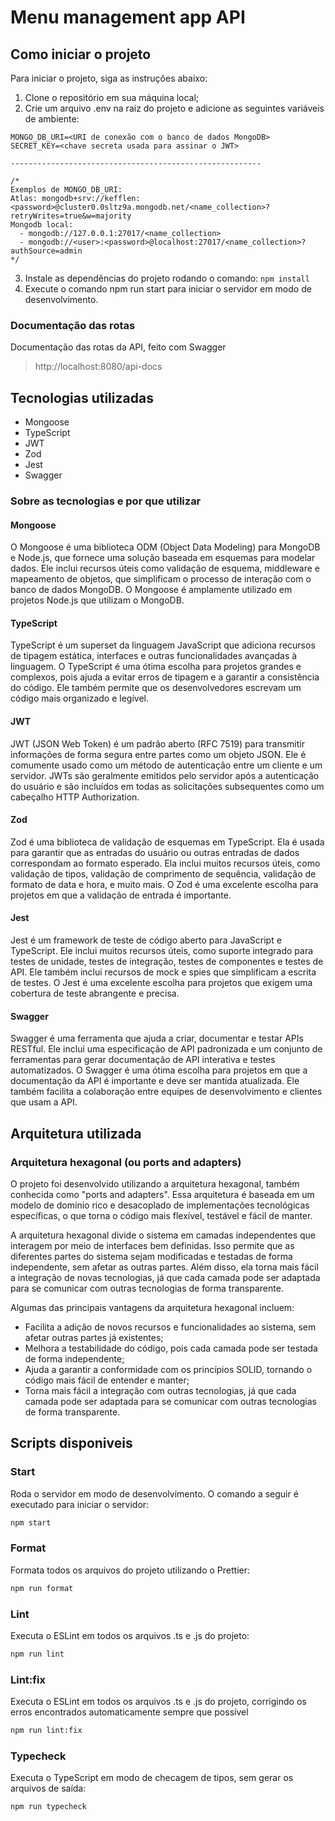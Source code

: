 # Menu management app API
## Como iniciar o projeto
Para iniciar o projeto, siga as instruções abaixo:
1. Clone o repositório em sua máquina local;
2. Crie um arquivo .env na raiz do projeto e adicione as seguintes variáveis de ambiente:
```.env
MONGO_DB_URI=<URI de conexão com o banco de dados MongoDB>
SECRET_KEY=<chave secreta usada para assinar o JWT>

--------------------------------------------------------

/*
Exemplos de MONGO_DB_URI:
Atlas: mongodb+srv://kefflen:<password>@cluster0.0sltz9a.mongodb.net/<name_collection>?retryWrites=true&w=majority
Mongodb local:
  - mongodb://127.0.0.1:27017/<name_collection>
  - mongodb://<user>:<password>@localhost:27017/<name_collection>?authSource=admin
*/
```
3. Instale as dependências do projeto rodando o comando: `npm install`
4. Execute o comando npm run start para iniciar o servidor em modo de desenvolvimento.
### Documentação das rotas
Documentação das rotas da API, feito com Swagger
> http://localhost:8080/api-docs
## Tecnologias utilizadas
- Mongoose
- TypeScript
- JWT
- Zod
- Jest
- Swagger

### Sobre as tecnologias e por que utilizar
#### Mongoose
O Mongoose é uma biblioteca ODM (Object Data Modeling) para MongoDB e Node.js, que fornece uma solução baseada em esquemas para modelar dados. Ele inclui recursos úteis como validação de esquema, middleware e mapeamento de objetos, que simplificam o processo de interação com o banco de dados MongoDB. O Mongoose é amplamente utilizado em projetos Node.js que utilizam o MongoDB.

#### TypeScript
TypeScript é um superset da linguagem JavaScript que adiciona recursos de tipagem estática, interfaces e outras funcionalidades avançadas à linguagem. O TypeScript é uma ótima escolha para projetos grandes e complexos, pois ajuda a evitar erros de tipagem e a garantir a consistência do código. Ele também permite que os desenvolvedores escrevam um código mais organizado e legível.

#### JWT
JWT (JSON Web Token) é um padrão aberto (RFC 7519) para transmitir informações de forma segura entre partes como um objeto JSON. Ele é comumente usado como um método de autenticação entre um cliente e um servidor. JWTs são geralmente emitidos pelo servidor após a autenticação do usuário e são incluídos em todas as solicitações subsequentes como um cabeçalho HTTP Authorization.

#### Zod
Zod é uma biblioteca de validação de esquemas em TypeScript. Ela é usada para garantir que as entradas do usuário ou outras entradas de dados correspondam ao formato esperado. Ela inclui muitos recursos úteis, como validação de tipos, validação de comprimento de sequência, validação de formato de data e hora, e muito mais. O Zod é uma excelente escolha para projetos em que a validação de entrada é importante.

#### Jest
Jest é um framework de teste de código aberto para JavaScript e TypeScript. Ele inclui muitos recursos úteis, como suporte integrado para testes de unidade, testes de integração, testes de componentes e testes de API. Ele também inclui recursos de mock e spies que simplificam a escrita de testes. O Jest é uma excelente escolha para projetos que exigem uma cobertura de teste abrangente e precisa.

#### Swagger
Swagger é uma ferramenta que ajuda a criar, documentar e testar APIs RESTful. Ele inclui uma especificação de API padronizada e um conjunto de ferramentas para gerar documentação de API interativa e testes automatizados. O Swagger é uma ótima escolha para projetos em que a documentação da API é importante e deve ser mantida atualizada. Ele também facilita a colaboração entre equipes de desenvolvimento e clientes que usam a API.

## Arquitetura utilizada
### Arquitetura hexagonal (ou ports and adapters)

O projeto foi desenvolvido utilizando a arquitetura hexagonal, também conhecida como "ports and adapters". Essa arquitetura é baseada em um modelo de domínio rico e desacoplado de implementações tecnológicas específicas, o que torna o código mais flexível, testável e fácil de manter.

A arquitetura hexagonal divide o sistema em camadas independentes que interagem por meio de interfaces bem definidas. Isso permite que as diferentes partes do sistema sejam modificadas e testadas de forma independente, sem afetar as outras partes. Além disso, ela torna mais fácil a integração de novas tecnologias, já que cada camada pode ser adaptada para se comunicar com outras tecnologias de forma transparente.

Algumas das principais vantagens da arquitetura hexagonal incluem:

- Facilita a adição de novos recursos e funcionalidades ao sistema, sem afetar outras partes já existentes;
- Melhora a testabilidade do código, pois cada camada pode ser testada de forma independente;
- Ajuda a garantir a conformidade com os princípios SOLID, tornando o código mais fácil de entender e manter;
- Torna mais fácil a integração com outras tecnologias, já que cada camada pode ser adaptada para se comunicar com outras tecnologias de forma transparente.

## Scripts disponiveis
### Start
Roda o servidor em modo de desenvolvimento. O comando a seguir é executado para iniciar o servidor:
```cmd
npm start
```

### Format
Formata todos os arquivos do projeto utilizando o Prettier:
```cmd
npm run format
```
### Lint
Executa o ESLint em todos os arquivos .ts e .js do projeto:
```cmd
npm run lint
```
### Lint:fix
Executa o ESLint em todos os arquivos .ts e .js do projeto, corrigindo os erros encontrados automaticamente sempre que possível
```cmd
npm run lint:fix
```
### Typecheck
Executa o TypeScript em modo de checagem de tipos, sem gerar os arquivos de saída:
```cmd
npm run typecheck
```
